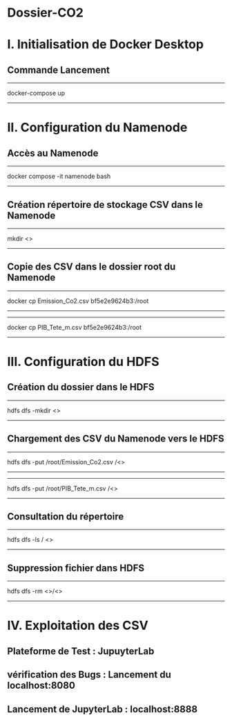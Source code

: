 # Dossier-CO2

# I. Initialisation de Docker Desktop
## Commande Lancement
______________________________________________________________________________
docker-compose up 
______________________________________________________________________________



# II. Configuration du Namenode
## Accès au Namenode
______________________________________________________________________________
docker compose -it namenode bash
______________________________________________________________________________


## Création répertoire de stockage CSV dans le Namenode
______________________________________________________________________________
mkdir <<dossier>>
______________________________________________________________________________


## Copie des CSV dans le dossier root du Namenode
______________________________________________________________________________
docker cp Emission_Co2.csv bf5e2e9624b3:/root
______________________________________________________________________________
______________________________________________________________________________
docker cp PIB_Tete_m.csv bf5e2e9624b3:/root
______________________________________________________________________________



# III. Configuration du HDFS
 ## Création du dossier dans le HDFS 
 ______________________________________________________________________________
 hdfs dfs -mkdir <<dossier>>
 ______________________________________________________________________________
 
 
## Chargement des CSV du Namenode vers le HDFS
______________________________________________________________________________
hdfs dfs -put /root/Emission_Co2.csv /<<dossier>>
______________________________________________________________________________
______________________________________________________________________________
hdfs dfs -put /root/PIB_Tete_m.csv /<<dossier>>
______________________________________________________________________________


## Consultation du répertoire
______________________________________________________________________________
hdfs dfs -ls / <<dossier>>
______________________________________________________________________________


## Suppression fichier dans HDFS
______________________________________________________________________________
hdfs dfs -rm <<dossier>>/<<fichier>>
______________________________________________________________________________


# IV. Exploitation des CSV

## Plateforme de Test : JupuyterLab

## vérification des Bugs : Lancement du localhost:8080 

## Lancement de JupyterLab : localhost:8888


